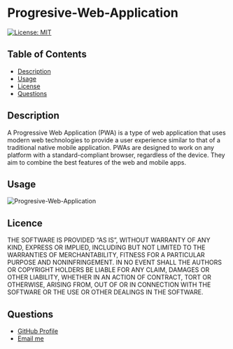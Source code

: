 # Progresive-Web-Application

[![License: MIT](https://img.shields.io/badge/License-MIT-yellow.svg)](https://opensource.org/licenses/MIT)

## Table of Contents

- [Description](#description)
- [Usage](#usage)
- [License](#license)
- [Questions](#questions)

## Description

A Progressive Web Application (PWA) is a type of web application that uses modern web technologies to provide a user experience similar to that of a traditional native mobile application. PWAs are designed to work on any platform with a standard-compliant browser, regardless of the device. They aim to combine the best features of the web and mobile apps.
## Usage

![Progresive-Web-Application](/client/dist/assets/images/presentation.png)


## Licence

THE SOFTWARE IS PROVIDED “AS IS”, WITHOUT WARRANTY OF ANY KIND, EXPRESS OR IMPLIED, INCLUDING BUT NOT LIMITED TO THE WARRANTIES OF MERCHANTABILITY, FITNESS FOR A PARTICULAR PURPOSE AND NONINFRINGEMENT. IN NO EVENT SHALL THE AUTHORS OR COPYRIGHT HOLDERS BE LIABLE FOR ANY CLAIM, DAMAGES OR OTHER LIABILITY, WHETHER IN AN ACTION OF CONTRACT, TORT OR OTHERWISE, ARISING FROM, OUT OF OR IN CONNECTION WITH THE SOFTWARE OR THE USE OR OTHER DEALINGS IN THE SOFTWARE.

## Questions

  <ul>
  <li> <a href="https://github.com/JulioBermudez">GitHub Profile</a></li>
  <li> <a href="mailto:julioph0n3@gmail.com">Email me</a></li>
  </ul>
